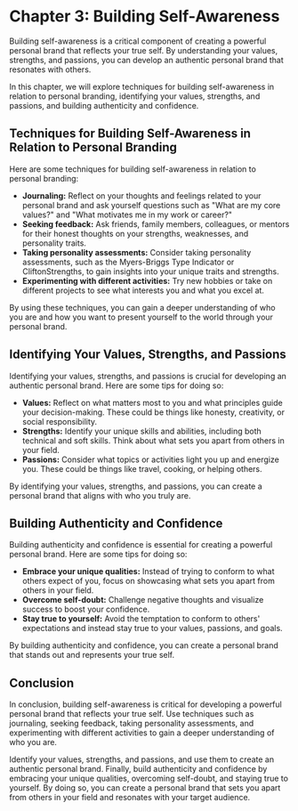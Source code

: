 Chapter 3: Building Self-Awareness
==================================

Building self-awareness is a critical component of creating a powerful personal brand that reflects your true self. By understanding your values, strengths, and passions, you can develop an authentic personal brand that resonates with others.

In this chapter, we will explore techniques for building self-awareness in relation to personal branding, identifying your values, strengths, and passions, and building authenticity and confidence.

Techniques for Building Self-Awareness in Relation to Personal Branding
-----------------------------------------------------------------------

Here are some techniques for building self-awareness in relation to personal branding:

* **Journaling:** Reflect on your thoughts and feelings related to your personal brand and ask yourself questions such as "What are my core values?" and "What motivates me in my work or career?"
* **Seeking feedback:** Ask friends, family members, colleagues, or mentors for their honest thoughts on your strengths, weaknesses, and personality traits.
* **Taking personality assessments:** Consider taking personality assessments, such as the Myers-Briggs Type Indicator or CliftonStrengths, to gain insights into your unique traits and strengths.
* **Experimenting with different activities:** Try new hobbies or take on different projects to see what interests you and what you excel at.

By using these techniques, you can gain a deeper understanding of who you are and how you want to present yourself to the world through your personal brand.

Identifying Your Values, Strengths, and Passions
------------------------------------------------

Identifying your values, strengths, and passions is crucial for developing an authentic personal brand. Here are some tips for doing so:

* **Values:** Reflect on what matters most to you and what principles guide your decision-making. These could be things like honesty, creativity, or social responsibility.
* **Strengths:** Identify your unique skills and abilities, including both technical and soft skills. Think about what sets you apart from others in your field.
* **Passions:** Consider what topics or activities light you up and energize you. These could be things like travel, cooking, or helping others.

By identifying your values, strengths, and passions, you can create a personal brand that aligns with who you truly are.

Building Authenticity and Confidence
------------------------------------

Building authenticity and confidence is essential for creating a powerful personal brand. Here are some tips for doing so:

* **Embrace your unique qualities:** Instead of trying to conform to what others expect of you, focus on showcasing what sets you apart from others in your field.
* **Overcome self-doubt:** Challenge negative thoughts and visualize success to boost your confidence.
* **Stay true to yourself:** Avoid the temptation to conform to others' expectations and instead stay true to your values, passions, and goals.

By building authenticity and confidence, you can create a personal brand that stands out and represents your true self.

Conclusion
----------

In conclusion, building self-awareness is critical for developing a powerful personal brand that reflects your true self. Use techniques such as journaling, seeking feedback, taking personality assessments, and experimenting with different activities to gain a deeper understanding of who you are.

Identify your values, strengths, and passions, and use them to create an authentic personal brand. Finally, build authenticity and confidence by embracing your unique qualities, overcoming self-doubt, and staying true to yourself. By doing so, you can create a personal brand that sets you apart from others in your field and resonates with your target audience.
